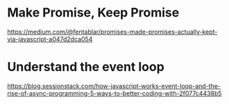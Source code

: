 # Make Promise, Keep Promise 

https://medium.com/@fentablar/promises-made-promises-actually-kept-via-javascript-a047d2dca054

# Understand the event loop 

https://blog.sessionstack.com/how-javascript-works-event-loop-and-the-rise-of-async-programming-5-ways-to-better-coding-with-2f077c4438b5
